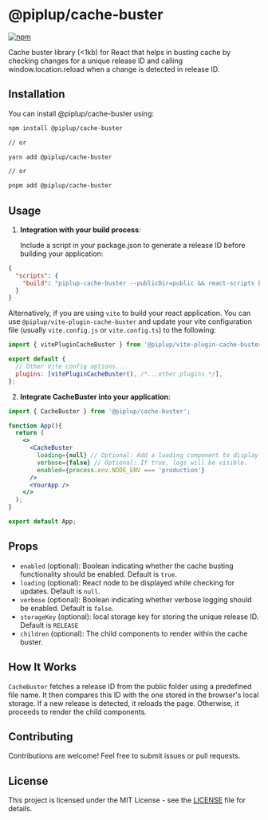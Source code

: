 # @piplup/cache-buster

[![npm](https://img.shields.io/npm/v/@piplup/cache-buster)](https://www.npmjs.com/package/@piplup/cache-buster)

Cache buster library (<1kb) for React that helps in busting cache by checking changes for a unique release ID and calling window.location.reload when a change is detected in release ID.

## Installation

You can install @piplup/cache-buster using:

```bash
npm install @piplup/cache-buster

// or

yarn add @piplup/cache-buster

// or

pnpm add @piplup/cache-buster
```

## Usage
1. **Integration with your build process**:

   Include a script in your package.json to generate a release ID before building your application:

```json
{
  "scripts": {
    "build": "piplup-cache-buster --publicDir=public && react-scripts build"
  }
}
```
  Alternatively, if you are using `vite` to build your react application. You can use `@piplup/vite-plugin-cache-buster` and update your vite configuration file (usually `vite.config.js` or `vite.config.ts`) to the following:
  
```javascript
import { vitePluginCacheBuster } from '@piplup/vite-plugin-cache-buster';

export default {
  // Other Vite config options...
  plugins: [vitePluginCacheBuster(), /*...other plugins */],
};
```


2. **Integrate CacheBuster into your application**:

```jsx
import { CacheBuster } from '@piplup/cache-buster';

function App(){
  return (
    <>
      <CacheBuster 
        loading={null} // Optional: Add a loading component to display loading.
        verbose={false} // Optional: If true, logs will be visible.
        enabled={process.env.NODE_ENV === 'production'}
      />
      <YourApp />
    </>
  );
}

export default App;
```

## Props

- `enabled` (optional): Boolean indicating whether the cache busting functionality should be enabled. Default is `true`.
- `loading` (optional): React node to be displayed while checking for updates. Default is `null`.
- `verbose` (optional): Boolean indicating whether verbose logging should be enabled. Default is `false`.
- `storageKey` (optional): local storage key for storing the unique release ID. Default is `RELEASE`
- `children` (optional): The child components to render within the cache buster.

## How It Works

`CacheBuster` fetches a release ID from the public folder using a predefined file name. It then compares this ID with the one stored in the browser's local storage. If a new release is detected, it reloads the page. Otherwise, it proceeds to render the child components.

## Contributing

Contributions are welcome! Feel free to submit issues or pull requests.

## License

This project is licensed under the MIT License - see the [LICENSE](LICENSE) file for details.
